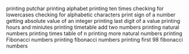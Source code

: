 printing putchar
printing alphabet
printing ten times
checking for lowercases
checking for alphabetic characters
print sign of a number
getting absolute value of an integer
printing last digit of a value
printing hours and miniutes
printing timetable
add two numbers
printing natural numbers
printing times table of n
printing more natural numbers
printing Fibonacci numbers
printing fibonacci numbers
printing first 98 fibonacci numbers
